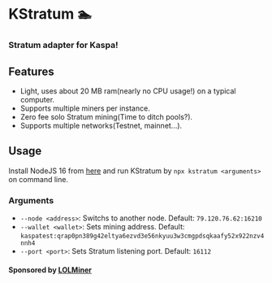 # KStratum 🏊
### Stratum adapter for Kaspa!

## Features
* Light, uses about 20 MB ram(nearly no CPU usage!) on a typical computer.
* Supports multiple miners per instance.
* Zero fee solo Stratum mining(Time to ditch pools?).
* Supports multiple networks(Testnet, mainnet...).

## Usage
Install NodeJS 16 from [here](https://nodejs.org/) and run KStratum by ``npx kstratum <arguments>`` on command line.

### Arguments
* ``--node <address>``: Switchs to another node. Default: `79.120.76.62:16210`
* ``--wallet <wallet>``: Sets mining address. Default: `kaspatest:qrap0pn389g42eltya6ezvd3e56nkyuu3w3cmgpdsqkaafy52x922nzv4nnh4`
* ``--port <port>``: Sets Stratum listening port. Default: `16112`

#### Sponsored by [LOLMiner](https://github.com/Lolliedieb/lolMiner-releases)